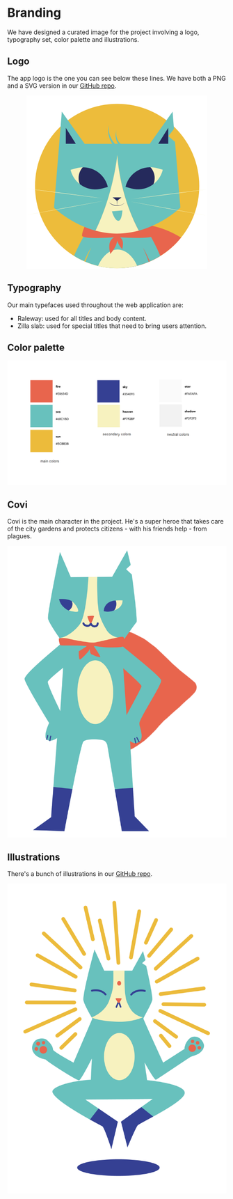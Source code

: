 # Branding

We have designed a curated image for the project involving a logo, typography set, color palette and illustrations.

## Logo

The app logo is the one you can see below these lines. We have both a PNG and a SVG version in our [GitHub repo](https://github.com/infusionvlc/ConexionFelina).

<div style="text-align: center">

![Application logo](assets/logo.svg)

</div>

## Typography

Our main typefaces used throughout the web application are:

- Raleway: used for all titles and body content.
- Zilla slab: used for special titles that need to bring users attention.

## Color palette

![Color palette](assets/colors.png)

## Covi

Covi is the main character in the project. He's a super heroe that takes care of the city gardens and protects citizens - with his friends help - from plagues.

<div style="text-align: center">

![Covi](assets/heroe.gif ':size=300')

</div>

## Illustrations

There's a bunch of illustrations in our [GitHub repo](https://github.com/infusionvlc/ConexionFelina/public).

<div style="text-align: center">

![Covi](assets/zen.gif ':size=300')

</div>